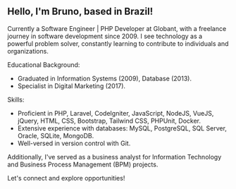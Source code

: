 Hello, I'm Bruno, based in Brazil!
---
Currently a Software Engineer | PHP Developer at Globant, with a freelance journey in software development since 2009.
I see technology as a powerful problem solver, constantly learning to contribute to individuals and organizations.

Educational Background:
- Graduated in Information Systems (2009), Database (2013).
- Specialist in Digital Marketing (2017).

Skills:
- Proficient in PHP, Laravel, CodeIgniter, JavaScript, NodeJS, VueJS, jQuery, HTML, CSS, Bootstrap, Tailwind CSS, PHPUnit, Docker.
- Extensive experience with databases: MySQL, PostgreSQL, SQL Server, Oracle, SQLite, MongoDB.
- Well-versed in version control with Git.

Additionally, I've served as a business analyst for Information Technology and Business Process Management (BPM) projects.

Let's connect and explore opportunities!
